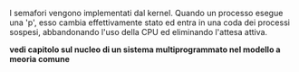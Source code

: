 I semafori vengono implementati dal kernel. Quando un processo esegue una 'p', esso cambia effettivamente stato ed entra in una coda dei processi sospesi, abbandonando l'uso della CPU ed eliminando l'attesa attiva.

__vedi capitolo sul nucleo di un sistema multiprogrammato nel modello a meoria comune__
